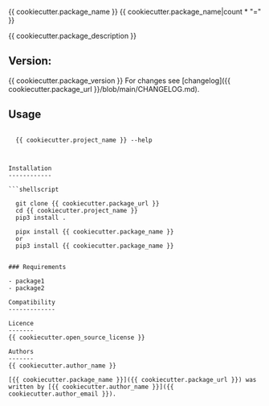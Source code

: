 {{ cookiecutter.package_name }}
{{ cookiecutter.package_name|count * "=" }}


{{ cookiecutter.package_description }}

Version:
--------

{{ cookiecutter.package_version }}
For changes see [changelog]({{ cookiecutter.package_url }}/blob/main/CHANGELOG.md).


Usage
-----

```shellscript

  {{ cookiecutter.project_name }} --help

 

Installation
------------

```shellscript

  git clone {{ cookiecutter.package_url }}
  cd {{ cookiecutter.project_name }}
  pip3 install .

  pipx install {{ cookiecutter.package_name }}
  or
  pip3 install {{ cookiecutter.package_name }}


### Requirements

- package1
- package2

Compatibility
-------------

Licence
-------
{{ cookiecutter.open_source_license }}

Authors
-------
{{ cookiecutter.author_name }}

[{{ cookiecutter.package_name }}]({{ cookiecutter.package_url }}) was written by [{{ cookiecutter.author_name }}]({{ cookiecutter.author_email }}).

